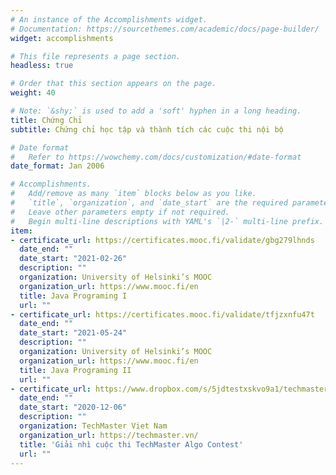 ```yaml
---
# An instance of the Accomplishments widget.
# Documentation: https://sourcethemes.com/academic/docs/page-builder/
widget: accomplishments

# This file represents a page section.
headless: true

# Order that this section appears on the page.
weight: 40

# Note: `&shy;` is used to add a 'soft' hyphen in a long heading.
title: Chứng Chỉ
subtitle: Chứng chỉ học tập và thành tích các cuộc thi nội bộ

# Date format
#   Refer to https://wowchemy.com/docs/customization/#date-format
date_format: Jan 2006

# Accomplishments.
#   Add/remove as many `item` blocks below as you like.
#   `title`, `organization`, and `date_start` are the required parameters.
#   Leave other parameters empty if not required.
#   Begin multi-line descriptions with YAML's `|2-` multi-line prefix.
item:
- certificate_url: https://certificates.mooc.fi/validate/gbg279lhnds
  date_end: ""
  date_start: "2021-02-26"
  description: ""
  organization: University of Helsinki’s MOOC
  organization_url: https://www.mooc.fi/en
  title: Java Programing I
  url: ""
- certificate_url: https://certificates.mooc.fi/validate/tfjzxnfu47t
  date_end: ""
  date_start: "2021-05-24"
  description: ""
  organization: University of Helsinki’s MOOC
  organization_url: https://www.mooc.fi/en
  title: Java Programing II
  url: ""
- certificate_url: https://www.dropbox.com/s/5jdtestxskvo9a1/techmaster%20algo%20contest.jpg?dl=0
  date_end: ""
  date_start: "2020-12-06"
  description: ""
  organization: TechMaster Viet Nam
  organization_url: https://techmaster.vn/
  title: 'Giải nhì cuộc thi TechMaster Algo Contest'
  url: ""
---
```

